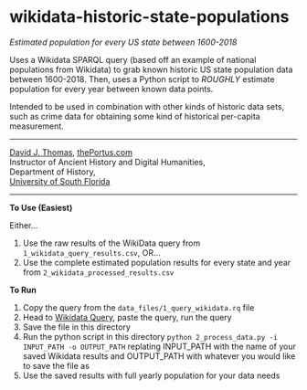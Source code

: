 # wikidata-historic-state-populations

*Estimated population for every US state between 1600-2018*

Uses a Wikidata SPARQL query (based off an example of national populations from
Wikidata) to grab known historic US state population data between 1600-2018.
Then, uses a Python script to *ROUGHLY* estimate population for every year
between known data points.

Intended to be used in combination with other kinds of historic data sets, such
as crime data for obtaining some kind of historical per-capita measurement.

---

[David J. Thomas](mailto:dave.a.base@gmail.com),
[thePortus.com](http://thePortus.com)<br />
Instructor of Ancient History and Digital Humanities,<br />
Department of History,<br />
[University of South Florida](https://github.com/usf-portal)

---

**To Use (Easiest)**

Either...
1. Use the raw results of the WikiData query from `1_wikidata_query_results.csv`, OR...
2. Use the complete estimated population results for every state and year from `2_wikidata_processed_results.csv`

**To Run**

1. Copy the query from the `data_files/1_query_wikidata.rq` file
2. Head to [Wikidata Query](query.wikidata.org), paste the query, run the query
3. Save the file in this directory
4. Run the python script in this directory `python 2_process_data.py -i INPUT_PATH -o OUTPUT_PATH` replating INPUT_PATH with the name of your saved Wikidata results and OUTPUT_PATH with whatever you would like to save the file as
5. Use the saved results with full yearly population for your data needs
